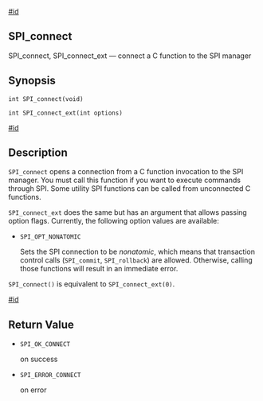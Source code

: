 [#id](#SPI-SPI-CONNECT)

## SPI_connect

SPI_connect, SPI_connect_ext — connect a C function to the SPI manager

## Synopsis

```
int SPI_connect(void)
```

```
int SPI_connect_ext(int options)
```

[#id](#id-1.8.12.8.2.6)

## Description

`SPI_connect` opens a connection from a C function invocation to the SPI manager. You must call this function if you want to execute commands through SPI. Some utility SPI functions can be called from unconnected C functions.

`SPI_connect_ext` does the same but has an argument that allows passing option flags. Currently, the following option values are available:

- `SPI_OPT_NONATOMIC`

  Sets the SPI connection to be _nonatomic_, which means that transaction control calls (`SPI_commit`, `SPI_rollback`) are allowed. Otherwise, calling those functions will result in an immediate error.

`SPI_connect()` is equivalent to `SPI_connect_ext(0)`.

[#id](#id-1.8.12.8.2.7)

## Return Value

- `SPI_OK_CONNECT`

  on success

- `SPI_ERROR_CONNECT`

  on error
